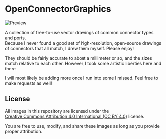 # OpenConnectorGraphics

![Preview](preview.png)

A collection of free-to-use vector drawings of common connector types and ports.  
Because I never found a good set of high-resolution, open-source drawings of connectors that all match, I drew them myself. Please enjoy!  

They should be fairly accurate to about a millimeter or so, and the sizes match relative to each other. However, I took some artistic liberties here and there.  

I will most likely be adding more once I run into some I missed. Feel free to make requests as well!  

## License
All images in this repository are licensed under the  
[Creative Commons Attribution 4.0 International (CC BY 4.0)](https://creativecommons.org/licenses/by/4.0/) license.  

You are free to use, modify, and share these images as long as you provide proper attribution.

